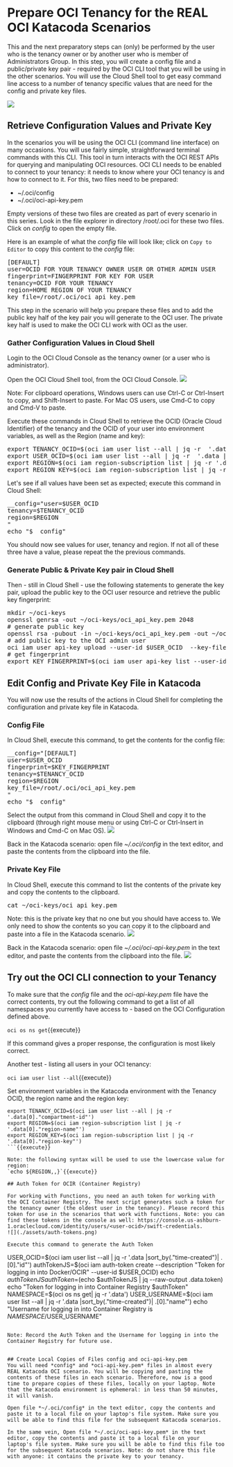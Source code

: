 # Prepare OCI Tenancy for the REAL OCI Katacoda Scenarios

This and the next preparatory steps can (only) be performed by the user who is the tenancy owner or by another user who is member of Administrators Group. In this step, you will create a config file and a public/private key pair - required by the OCI CLI tool that you will be using in the other scenarios. You will use the Cloud Shell tool to get easy command line access to a number of tenancy specific values that are need for the config and private key files.

![](assets/config-and-keys.png)

## Retrieve Configuration Values and Private Key
In the scenarios you will be using the OCI CLI (command line interface) on many occasions. You will use fairly simple, straightforward terminal commands with this CLI. This tool in turn interacts with the OCI REST APIs for querying and manipulating OCI resources. OCI CLI needs to be enabled to connect to your tenancy: it needs to know where your OCI tenancy is and how to connect to it. For this, two files need to be prepared:
* ~/.oci/config 
* ~/.oci/oci-api-key.pem

Empty versions of these two files are created as part of every scenario in this series. Look in the file explorer in directory /root/.oci for these two files. Click on *config* to open the empty file.

Here is an example of what the *config* file will look like; click on `Copy to Editor` to copy this content to the *config* file:

<pre class="file" data-filename="config" data-target="append">
[DEFAULT]
user=OCID FOR YOUR TENANCY OWNER USER OR OTHER ADMIN USER
fingerprint=FINGERPRINT FOR KEY FOR USER
tenancy=OCID FOR YOUR TENANCY
region=HOME REGION OF YOUR TENANCY
key_file=/root/.oci/oci_api_key.pem
</pre>

This step in the scenario will help you prepare these files and to add the public key half of the key pair you will generate to the OCI user. The private key half is used to make the OCI CLI work with OCI as the user. 

### Gather Configuration Values in Cloud Shell

Login to the OCI Cloud Console as the tenancy owner (or a user who is administrator). 

Open the OCI Cloud Shell tool, from the OCI Cloud Console.
![](./assets/cloud-shell.png)

Note: For clipboard operations, Windows users can use Ctrl-C or Ctrl-Insert to copy, and Shift-Insert to paste. For Mac OS users, use Cmd-C to copy and Cmd-V to paste.

Execute these commands in Cloud Shell to retrieve the OCID (Oracle Cloud Identifier) of the tenancy and the OCID of your user into environment variables, as well as the Region (name and key):
<pre class="file" data-target="clipboard">
export TENANCY_OCID=$(oci iam user list --all | jq -r  '.data[0]."compartment-id"') 
export USER_OCID=$(oci iam user list --all | jq -r  '.data |sort_by(."time-created")| .[0]."id"')
export REGION=$(oci iam region-subscription list | jq -r '.data[0]."region-name"')
export REGION_KEY=$(oci iam region-subscription list | jq -r '.data[0]."region-key"')
</pre>

Let's see if all values have been set as expected; execute this command in Cloud Shell:

<pre class="file" data-target="clipboard">
__config="user=$USER_OCID
tenancy=$TENANCY_OCID
region=$REGION
"
echo "$__config"
</pre>
You should now see values for user, tenancy and region. If not all of these three have a value, please repeat the the previous commands. 

### Generate Public & Private Key pair in Cloud Shell

Then - still in Cloud Shell - use the following statements to generate the key pair, upload the public key to the OCI user resource and retrieve the public key fingerprint:

<pre class="file" data-target="clipboard">
mkdir ~/oci-keys
openssl genrsa -out ~/oci-keys/oci_api_key.pem 2048
# generate public key
openssl rsa -pubout -in ~/oci-keys/oci_api_key.pem -out ~/oci-keys/oci_api_key_public.pem
# add public key to the OCI admin user
oci iam user api-key upload --user-id $USER_OCID  --key-file ~/oci-keys/oci_api_key_public.pem
# get fingerprint
export KEY_FINGERPRINT=$(oci iam user api-key list --user-id  $USER_OCID  | jq -r '.data[0]."fingerprint"')
</pre>


## Edit Config and Private Key File in Katacoda
You will now use the results of the actions in Cloud Shell for completing the configuration and private key file in Katacoda.

### Config File
In Cloud Shell, execute this command, to get the contents for the config file:

<pre class="file" data-target="clipboard">
__config="[DEFAULT]
user=$USER_OCID
fingerprint=$KEY_FINGERPRINT
tenancy=$TENANCY_OCID
region=$REGION
key_file=/root/.oci/oci_api_key.pem
"
echo "$__config"
</pre>

Select the output from this command in Cloud Shell and copy it to the clipboard (through right mouse menu or using Ctrl-C or Ctrl-Insert in Windows and Cmd-C on Mac OS).
![](./assets/copy-config-file-values.png)

Back in the Katacoda scenario: open file *~/.oci/config* in the text editor, and paste the contents from the clipboard into the file.

### Private Key File
In Cloud Shell, execute this command to list the contents of the private key and copy the contents to the clipboard. 

<pre class="file" data-target="clipboard">
cat ~/oci-keys/oci_api_key.pem
</pre>

Note: this is the private key that no one but you should have access to. We only need to show the contents so you can copy it to the clipboard and paste into a file in the Katacoda scenario.
![](./assets/copy-private-key.png)

Back in the Katacoda scenario: open file *~/.oci/oci-api-key.pem* in the text editor, and paste the contents from the clipboard into the file.
![](./assets/paste-private-key-to-katacoda.png)

## Try out the OCI CLI connection to your Tenancy
To make sure that the *config* file and the *oci-api-key.pem* file have the correct contents, try out the following command to get a list of all namespaces you currently have access to - based on the OCI Configuration defined above.

`oci os ns get`{{execute}} 

If this command gives a proper response, the configuration is most likely correct.

Another test - listing all users in your OCI tenancy:

`oci iam user list --all`{{execute}}

Set environment variables in the Katacoda environment with the Tenancy OCID, the region name and the region key:

```
export TENANCY_OCID=$(oci iam user list --all | jq -r  '.data[0]."compartment-id"')
export REGION=$(oci iam region-subscription list | jq -r '.data[0]."region-name"')
export REGION_KEY=$(oci iam region-subscription list | jq -r '.data[0]."region-key"')
```{{execute}}

Note: the following syntax will be used to use the lowercase value for region:
`echo ${REGION,,}`{{execute}}

## Auth Token for OCIR (Container Registry)

For working with Functions, you need an auth token for working with the OCI Container Registry. The next script generates such a token for the tenancy owner (the oldest user in the tenancy). Please record this token for use in the scenarios that work with functions. Note: you can find these tokens in the console as well: https://console.us-ashburn-1.oraclecloud.com/identity/users/<user-ocid>/swift-credentials. 
![](./assets/auth-tokens.png)

Execute this command to generate the Auth Token

```
USER_OCID=$(oci iam user list --all | jq -r  '.data |sort_by(."time-created")| .[0]."id"')
authTokenJS=$(oci iam auth-token create --description "Token for logging in into Docker/OCIR" --user-id $USER_OCID)
echo $authTokenJS
authToken=$(echo $authTokenJS | jq --raw-output .data.token)
echo "Token for logging in into Container Registry $authToken"
NAMESPACE=$(oci os ns get| jq -r  '.data')
USER_USERNAME=$(oci iam user list --all | jq -r  '.data |sort_by(."time-created")| .[0]."name"')
echo "Username for logging in into Container Registry is $NAMESPACE/$USER_USERNAME"
```{{execute}}

Note: Record the Auth Token and the Username for logging in into the Container Registry for future use.


## Create Local Copies of Files config and oci-api-key.pem
You will need *config* and *oci-api-key.pem* files in almost every REAL Katacoda OCI scenario. You will be copying and pasting the contents of these files in each scenario. Therefore, now is a good time to prepare copies of these files, locally on your laptop. Note that the Katacoda environment is ephemeral: in less than 50 minutes, it will vanish.

Open file *~/.oci/config* in the text editor, copy the contents and paste it to a local file on your laptop's file system. Make sure you will be able to find this file for the subsequent Katacoda scenarios.

In the same vein, Open file *~/.oci/oci-api-key.pem* in the text editor, copy the contents and paste it to a local file on your laptop's file system. Make sure you will be able to find this file too for the subsequent Katacoda scenarios. Note: do not share this file with anyone: it contains the private key to your tenancy.

